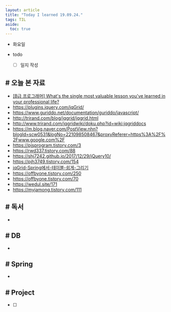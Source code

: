 ```yaml
---
layout: article
title: "Today I learned 19.09.24."
tags: TIL
aside:
  toc: true
---
```


- 화요일
- todo

  - [ ] 일지 작성



## # 오늘 본 자료

- [[B급 프로그래머] What's the single most valuable lesson you've learned in your professional life?](http://jhrogue.blogspot.com/2012/07/b-whats-single-most-valuable-lesson.html)
- https://plugins.jquery.com/jqGrid/
- https://www.guriddo.net/documentation/guriddo/javascript/
- http://trirand.com/blog/jqgrid/jqgrid.html
- http://www.trirand.com/jqgridwiki/doku.php?id=wiki:jqgriddocs
- https://m.blog.naver.com/PostView.nhn?blogId=scw0531&logNo=221098508467&proxyReferer=https%3A%2F%2Fwww.google.com%2F
- https://pjsprogram.tistory.com/3
- https://rwd337.tistory.com/88
- https://shj7242.github.io/2017/12/29/jQuery10/
- https://pjh3749.tistory.com/154
- [jqGrid-Spring에서-테이블-쉽게-그리기](https://blog.azulpintor.io/entry/jqGrid-Spring에서-테이블-쉽게-그리기)
- https://offbyone.tistory.com/250
- https://offbyone.tistory.com/70
- https://wedul.site/171
- https://myjamong.tistory.com/111

## # 독서

- 


## # DB

- 



## # Spring

- 



## # Project

- [ ] 
